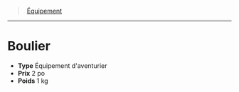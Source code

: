 ﻿---
!EquipmentItem
Type: Équipement d'aventurier
Price: 2 po
Weight: 1 kg
Id: equipment_hd.md#boulier
ParentLink: equipment_hd.md#Équipement
Name: Boulier
ParentName: Équipement
NameLevel: 1
Attributes: {}
---
> [Équipement](hd_equipment.md)

---

# Boulier

- **Type** Équipement d'aventurier
- **Prix** 2 po
- **Poids** 1 kg

